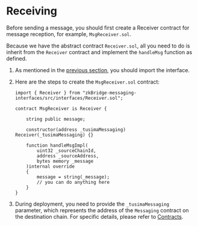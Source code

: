 # Receiving

Before sending a message, you should first create a Receiver contract for message reception, for example, `MsgReceiver.sol`.

Because we have the abstract contract `Receiver.sol`, all you need to do is inherit from the `Receiver` contract and implement the `handleMsg` function as defined.

1. As mentioned in the [previous section](importing.md), you should import the interface.
2.  Here are the steps to create the `MsgReceiver.sol` contract:

    ```solidity
    import { Receiver } from "zkBridge-messaging-interfaces/src/interfaces/Receiver.sol";

    contract MsgReceiver is Receiver {

        string public message;

        constructor(address _tusimaMessaging) Receiver(_tusimaMessaging) {}

        function handleMsgImpl(
            uint32 _sourceChainId, 
            address _sourceAddress, 
            bytes memory _message
        )internal override
        {
            message = string(_message);
            // you can do anything here
        }
    }
    ```
3. During deployment, you need to provide the `_tusimaMessaging` parameter, which represents the address of the `Messaging` contract on the destination chain. For specific details, please refer to [Contracts](../contracts.md).

